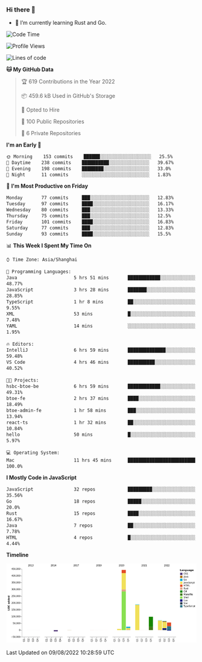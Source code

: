 ### Hi there 👋

- 🌱 I’m currently learning Rust and Go.

<!--START_SECTION:waka-->
![Code Time](http://img.shields.io/badge/Code%20Time-648%20hrs%2015%20mins-blue)

![Profile Views](http://img.shields.io/badge/Profile%20Views-0-blue)

![Lines of code](https://img.shields.io/badge/From%20Hello%20World%20I%27ve%20Written-951%20Thousand%20lines%20of%20code-blue)

**🐱 My GitHub Data** 

> 🏆 619 Contributions in the Year 2022
 > 
> 📦 459.6 kB Used in GitHub's Storage 
 > 
> 💼 Opted to Hire
 > 
> 📜 100 Public Repositories 
 > 
> 🔑 6 Private Repositories  
 > 
**I'm an Early 🐤** 

```text
🌞 Morning    153 commits    ██████░░░░░░░░░░░░░░░░░░░   25.5% 
🌆 Daytime    238 commits    ██████████░░░░░░░░░░░░░░░   39.67% 
🌃 Evening    198 commits    ████████░░░░░░░░░░░░░░░░░   33.0% 
🌙 Night      11 commits     ░░░░░░░░░░░░░░░░░░░░░░░░░   1.83%

```
📅 **I'm Most Productive on Friday** 

```text
Monday       77 commits     ███░░░░░░░░░░░░░░░░░░░░░░   12.83% 
Tuesday      97 commits     ████░░░░░░░░░░░░░░░░░░░░░   16.17% 
Wednesday    80 commits     ███░░░░░░░░░░░░░░░░░░░░░░   13.33% 
Thursday     75 commits     ███░░░░░░░░░░░░░░░░░░░░░░   12.5% 
Friday       101 commits    ████░░░░░░░░░░░░░░░░░░░░░   16.83% 
Saturday     77 commits     ███░░░░░░░░░░░░░░░░░░░░░░   12.83% 
Sunday       93 commits     ████░░░░░░░░░░░░░░░░░░░░░   15.5%

```


📊 **This Week I Spent My Time On** 

```text
⌚︎ Time Zone: Asia/Shanghai

💬 Programming Languages: 
Java                     5 hrs 51 mins       ████████████░░░░░░░░░░░░░   48.77% 
JavaScript               3 hrs 28 mins       ███████░░░░░░░░░░░░░░░░░░   28.85% 
TypeScript               1 hr 8 mins         ██░░░░░░░░░░░░░░░░░░░░░░░   9.55% 
XML                      53 mins             █░░░░░░░░░░░░░░░░░░░░░░░░   7.48% 
YAML                     14 mins             ░░░░░░░░░░░░░░░░░░░░░░░░░   1.95%

🔥 Editors: 
IntelliJ                 6 hrs 59 mins       ██████████████░░░░░░░░░░░   59.48% 
VS Code                  4 hrs 46 mins       ██████████░░░░░░░░░░░░░░░   40.52%

🐱‍💻 Projects: 
hsbc-btoe-be             6 hrs 59 mins       ████████████░░░░░░░░░░░░░   49.31% 
btoe-fe                  2 hrs 37 mins       ████░░░░░░░░░░░░░░░░░░░░░   18.49% 
btoe-admin-fe            1 hr 58 mins        ███░░░░░░░░░░░░░░░░░░░░░░   13.94% 
react-ts                 1 hr 32 mins        ██░░░░░░░░░░░░░░░░░░░░░░░   10.84% 
hello                    50 mins             █░░░░░░░░░░░░░░░░░░░░░░░░   5.97%

💻 Operating System: 
Mac                      11 hrs 45 mins      █████████████████████████   100.0%

```

**I Mostly Code in JavaScript** 

```text
JavaScript               32 repos            █████████░░░░░░░░░░░░░░░░   35.56% 
Go                       18 repos            █████░░░░░░░░░░░░░░░░░░░░   20.0% 
Rust                     15 repos            ████░░░░░░░░░░░░░░░░░░░░░   16.67% 
Java                     7 repos             ██░░░░░░░░░░░░░░░░░░░░░░░   7.78% 
HTML                     4 repos             █░░░░░░░░░░░░░░░░░░░░░░░░   4.44%

```


**Timeline**

![Chart not found](https://raw.githubusercontent.com/elton/elton/main/charts/bar_graph.png) 


 Last Updated on 09/08/2022 10:28:59 UTC
<!--END_SECTION:waka-->

<!--
**elton/elton** is a ✨ _special_ ✨ repository because its `README.md` (this file) appears on your GitHub profile.

Here are some ideas to get you started:

- 🔭 I’m currently working on ...
- 🌱 I’m currently learning ...
- 👯 I’m looking to collaborate on ...
- 🤔 I’m looking for help with ...
- 💬 Ask me about ...
- 📫 How to reach me: ...
- 😄 Pronouns: ...
- ⚡ Fun fact: ...
-->
